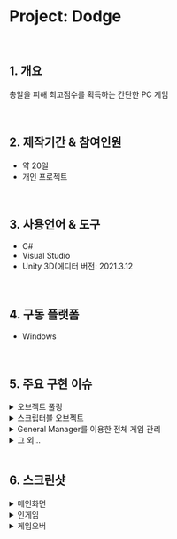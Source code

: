 # Project: Dodge

</br>

## 1. 개요
총알을 피해 최고점수를 획득하는 간단한 PC 게임

</br>

## 2. 제작기간 & 참여인원
- 약 20일
- 개인 프로젝트

</br>

## 3. 사용언어 & 도구
- C#
- Visual Studio
- Unity 3D(에디터 버전: 2021.3.12

</br>

## 4. 구동 플랫폼
- Windows

</br>

## 5. 주요 구현 이슈
<details>
<summary>오브젝트 풀링</summary>
<div markdown="1">

- 총알 생성기로부터 발사되는 총알들을 재사용
- 벽이나 플레이어에 부딪혔을 때 발생하는 폭발 이펙트 재사용
- 맵 상에서 랜덤 출현하는 쉴드 아이템 재사용

</div>
</details>

<details>
<summary>스크립터블 오브젝트</summary>
<div markdown="1">

- 간편하게 총알 생성기의 공격 타입을 바꿀 수 있음

</div>
</details>

<details>
<summary>General Manager를 이용한 전체 게임 관리</summary>
<div markdown="1">

- DontDestroyOnLoad() 함수를 이용하여 플레이어의 점수 초기화 및 로드
- 난이도 설정 창과 연동하여 선택한 난이도 저장

</div>
</details>

<details>
<summary>그 외...</summary>
<div markdown="1">

- 스크립터블 오브젝트로 저장된 데이터를 로드하는 총알의 경우, 특정 총알만 강화하고 싶을 땐 어떻게 해야될까...

</div>
</details>

</br>

## 6. 스크린샷
<details>
<summary>메인화면</summary>
<div markdown="1">

![Dodge_Main1](https://user-images.githubusercontent.com/76508241/212594242-ed09df1d-4881-4529-8974-8e40e25641fb.png)
- 게임 시작, 세팅, 종료 버튼으로 구성

![Dodge_Main2](https://user-images.githubusercontent.com/76508241/212594416-6f129ff0-b642-4496-a796-7ad6288bc020.png)
- Dropdown으로 구성
- 난이도는 쉬움, 보통, 어려움으로 구성
- 난이도별 점수 차등 지급

</div>
</details>

<details>
<summary>인게임</summary>
<div markdown="1">

![Dodge_Ingame1](https://user-images.githubusercontent.com/76508241/212594410-7dfcafab-09c4-4a78-af65-82c796ffa312.png)
![Dodge_Ingame2](https://user-images.githubusercontent.com/76508241/212594413-0cf150ed-4edf-428a-89c2-ceeece5cba36.png)
![Dodge_Ingame3](https://user-images.githubusercontent.com/76508241/212594415-702bf1e2-a350-4e9f-a113-4aba46285e15.png)
- 빨간색 기둥 오브젝트는 BulletSpawner로써 총알 생성 및 발사
- 파란색 구슬 오브젝트는 쉴드로써 총알 1회 방어 할 수 있으며, 중첩 획득 가능.

</div>
</details>

<details>
<summary>게임오버</summary>
<div markdown="1">

![Dodge_End1](https://user-images.githubusercontent.com/76508241/212594419-b5c9a2a7-7374-451b-88ea-d5db146be037.png)
- R키 입력을 통해 재시작(메인화면으로 넘어감)
- PlayerPrefs를 통해 점수 저장 및 최고 기록 조회

</div>
</details>
